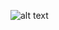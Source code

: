 ![alt text](https://github.com/mzamo65/Assignments/edit/master/Analog_and_digital_clock_face/screenshot1.png?raw=true)
